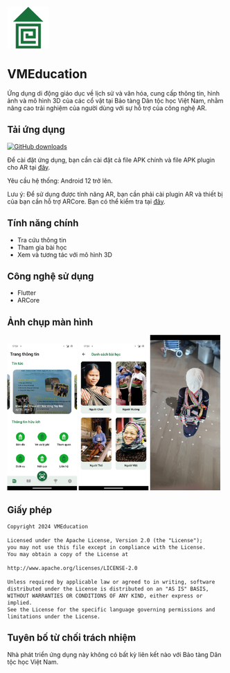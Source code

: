
![app icon](./.github/assets/logo.png)

# VMEducation

Ứng dụng di động giáo dục về lịch sử và văn hóa, cung cấp thông tin, hình ảnh và mô hình 3D của các cổ vật tại Bảo tàng Dân tộc học Việt Nam, nhằm nâng cao trải nghiệm của người dùng với sự hỗ trợ của công nghệ AR.

## Tải ứng dụng
[![GitHub downloads](https://img.shields.io/github/release/tedomi2705/vmeducation.svg?maxAge=3600&label=Stable&labelColor=06599d&color=043b69)](https://github.com/tedomi2705/vmeducation/releases)

Để cài đặt ứng dụng, bạn cần cài đặt cả file APK chính và file APK plugin cho AR tại [đây](https://github.com/tedomi2705/vmeducation/releases).

Yêu cầu hệ thống: Android 12 trở lên.

Lưu ý: Để sử dụng được tính năng AR, bạn cần phải cài plugin AR và thiết bị của bạn cần hỗ trợ ARCore. Bạn có thể kiểm tra tại [đây](https://developers.google.com/ar/discover/supported-devices).

## Tính năng chính

* Tra cứu thông tin
* Tham gia bài học
* Xem và tương tác với mô hình 3D



## Công nghệ sử dụng

* Flutter
* ARCore

## Ảnh chụp màn hình

<p float="left">
  <img src=".github/assets/vmeducation_home.png" width="32%" />
  <img src=".github/assets/vmeducation_learn.png" width="32%" /> 
  <img src=".github/assets/ARview.jpg" width="32%" />
</p>

## Giấy phép

    Copyright 2024 VMEducation

    Licensed under the Apache License, Version 2.0 (the "License");
    you may not use this file except in compliance with the License.
    You may obtain a copy of the License at

    http://www.apache.org/licenses/LICENSE-2.0

    Unless required by applicable law or agreed to in writing, software
    distributed under the License is distributed on an "AS IS" BASIS,
    WITHOUT WARRANTIES OR CONDITIONS OF ANY KIND, either express or implied.
    See the License for the specific language governing permissions and
    limitations under the License.

## Tuyên bố từ chối trách nhiệm
Nhà phát triển ứng dụng này không có bất kỳ liên kết nào với Bảo tàng Dân tộc học Việt Nam.
